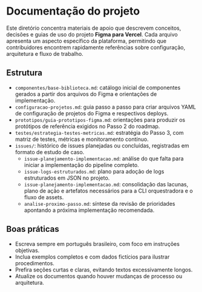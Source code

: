 # Documentação do projeto

Este diretório concentra materiais de apoio que descrevem conceitos, decisões e guias de uso do projeto **Figma para Vercel**. Cada arquivo apresenta um aspecto específico da plataforma, permitindo que contribuidores encontrem rapidamente referências sobre configuração, arquitetura e fluxo de trabalho.

## Estrutura
- `componentes/base-biblioteca.md`: catálogo inicial de componentes gerados a partir dos arquivos do Figma e orientações de implementação.
- `configuracao-projetos.md`: guia passo a passo para criar arquivos YAML de configuração de projetos do Figma e respectivos deploys.
- `prototipos/guia-prototipos-figma.md`: orientações para produzir os protótipos de referência exigidos no Passo 2 do roadmap.
- `testes/estrategia-testes-metricas.md`: estratégia do Passo 3, com matriz de testes, métricas e monitoramento contínuo.
- `issues/`: histórico de issues planejadas ou concluídas, registradas em formato de estudo de caso.
  - `issue-planejamento-implementacao.md`: análise do que falta para iniciar a implementação do pipeline completo.
  - `issue-logs-estruturados.md`: plano para adoção de logs estruturados em JSON no projeto.
  - `issue-planejamento-implementacao.md`: consolidação das lacunas, plano de ação e artefatos necessários para a CLI orquestradora e o fluxo de assets.
  - `analise-proximo-passo.md`: síntese da revisão de prioridades apontando a próxima implementação recomendada.

## Boas práticas
- Escreva sempre em português brasileiro, com foco em instruções objetivas.
- Inclua exemplos completos e com dados fictícios para ilustrar procedimentos.
- Prefira seções curtas e claras, evitando textos excessivamente longos.
- Atualize os documentos quando houver mudanças de processo ou arquitetura.

